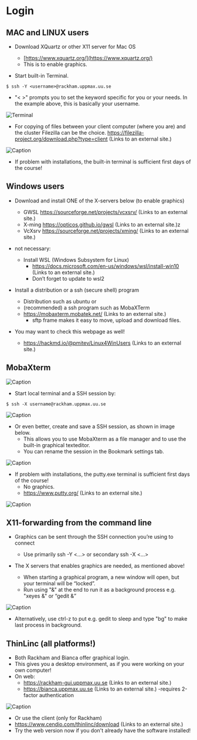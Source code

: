 # Login

## MAC and LINUX users

- Download XQuartz or other X11 server for Mac OS
  - [https://www.xquartz.org/](https://www.xquartz.org/)
  - This is to enable graphics.

- Start built-in Terminal.

```bash=
$ ssh -Y <username>@rackham.uppmax.uu.se
```
- "< >" prompts you to set the keyword specific for you or your needs. In the example above, this is basically your username.

![Terminal](./img/Mac_terminal.png)

- For copying of files between your client computer (where you are) and the cluster Filezilla can be the choice.
        https://filezilla-project.org/download.php?type=client (Links to an external site.) 

 

![Caption](./img/fz3_osx_main.png )

 
- If problem with installations, the built-in terminal is sufficient first days of the course!

## Windows users

- Download and install ONE of the X-servers below (to enable graphics)
  - GWSL https://sourceforge.net/projects/vcxsrv/ (Links to an external site.)
  - X-ming https://opticos.github.io/gwsl (Links to an external site.)z
  - VcXsrv https://sourceforge.net/projects/xming/ (Links to an external site.)

- not necessary:
  - Install WSL (Windows Subsystem for Linux) 
    - https://docs.microsoft.com/en-us/windows/wsl/install-win10 (Links to an external site.)
    - Don’t forget to update to wsl2
- Install a distribution or a ssh (secure shell) program
  - Distribution such as ubuntu or
  - (recommended) a ssh program such as MobaXTerm
  - https://mobaxterm.mobatek.net/ (Links to an external site.)
    - sftp frame makes it easy to move, upload and download files.

 

- You may want to check this webpage as well!
  - https://hackmd.io/@pmitev/Linux4WinUsers (Links to an external site.)

 
## MobaXterm

![Caption](./img/mobax.jpg )

- Start local terminal and a SSH session by:

```bash=
$ ssh -X username@rackham.uppmax.uu.se
```

![Caption](./img/mobax_start1.jpg)

- Or even better, create and save a SSH session, as shown in image below.
  - This allows you to use MobaXterm as a file manager and  to use the built-in graphical texteditor.
  - You can rename the session in the Bookmark settings tab.

![Caption](./img/mobax_start.jpg)

- If problem with installations, the putty.exe terminal is sufficient first days of the course!
  - No graphics.
  - https://www.putty.org/ (Links to an external site.)

 

![Caption](./img/putty.jpg)

 
## X11-forwarding from the command line

- Graphics can be sent through the SSH connection you’re using to connect
  - Use primarily ssh -Y <...> or secondary ssh -X <...>

- The X servers that enables graphics are needed, as mentioned above!
  - When starting a graphical program, a new window will open, but your terminal will be “locked”.
  - Run using "&" at the end to run it as a background process e.g. "xeyes &" or “gedit &”

![Caption](./img/xeyes.png)

- Alternatively, use ctrl-z to put e.g. gedit to sleep and type "bg" to make last process in background.

 
## ThinLinc (all platforms!)

- Both Rackham and Bianca offer graphical login.
- This gives you a desktop environment, as if you were working on your own computer!
- On web:
  - https://rackham-gui.uppmax.uu.se (Links to an external site.)
  - https://bianca.uppmax.uu.se (Links to an external site.)
   -requires 2-factor authentication

![Caption](./img/Thinlinc2.jpg)

 - Or use the client (only for Rackham)
  - https://www.cendio.com/thinlinc/download (Links to an external site.)
  - Try the web version now if you don't already have the software installed!

 
